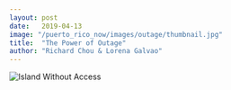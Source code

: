 ```yaml
---
layout: post
date:   2019-04-13
image: "/puerto_rico_now/images/outage/thumbnail.jpg"
title:  "The Power of Outage"
author: "Richard Chou & Lorena Galvao"
---
```



![Island Without Access](/puerto_rico_now/images/outage/landscape_no_access.jpg)